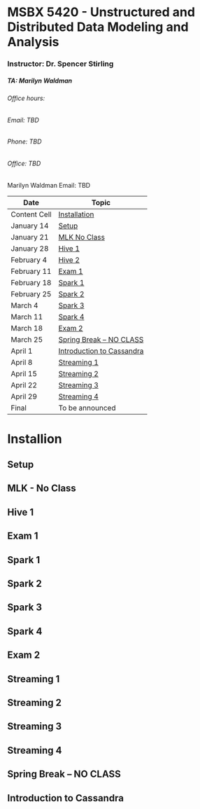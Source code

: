 
# MSBX 5420  - Unstructured and Distributed Data Modeling and Analysis

### Instructor:  Dr. Spencer Stirling

##### TA: Marilyn Waldman

###### Office hours:


###### Email:  TBD
###### Phone:  TBD
###### Office:  TBD

Marilyn Waldman
Email:  TBD





| Date  | Topic |
| ------------- | ------------- |
| Content Cell  | [Installation](#installation)         |
|January 14  | [Setup](##setuo)     |
|January 21 |  [MLK No Class](##MLK )        |
|January 28 | [Hive 1](##hive1)         |       
|February 4  | [Hive 2](##hive2)         |
|February 11  | [Exam 1](##exam1)  
|February 18 | [Spark 1](##spark1)         |
|February 25  | [Spark 2](##spark2)         |
|March 4  | [Spark 3](##spark3)         |
|March 11 | [Spark 4](##spark4)         |
|March 18  | [Exam 2](##exam2)         |
|March 25 | [Spring Break – NO CLASS](##springbreak)         |
|April 1  | [Introduction to Cassandra](##Cassandra)         |
|April 8  | [Streaming 1](##Streaming1)         |
|April 15  | [Streaming 2](##Streaming2)         |
|April 22  | [Streaming 3](##Streaming3)         |
|April 29  | [Streaming 4](##Streaming4)         |
|Final  | To be announced         |

# Installion

## Setup

## MLK - No Class

## Hive 1

## Exam 1

## Spark 1

## Spark 2

## Spark 3

## Spark 4

## Exam 2

## Streaming 1

## Streaming 2

## Streaming 3

## Streaming 4

## Spring Break – NO CLASS

## Introduction to Cassandra





